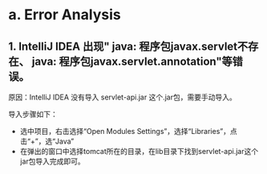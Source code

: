 # a. Error Analysis

## 1. IntelliJ IDEA 出现" java: 程序包javax.servlet不存在、 java: 程序包javax.servlet.annotation"等错误。

原因：IntelliJ IDEA 没有导入 servlet-api.jar 这个.jar包，需要手动导入。

导入步骤如下：

* 选中项目，右击选择“Open Modules Settings”，选择“Libraries”，点击“+”，选“Java”
* 在弹出的窗口中选择tomcat所在的目录，在lib目录下找到servlet-api.jar这个jar包导入完成即可。

